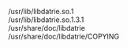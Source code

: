 /usr/lib/libdatrie.so.1  
/usr/lib/libdatrie.so.1.3.1  
/usr/share/doc/libdatrie  
/usr/share/doc/libdatrie/COPYING  
